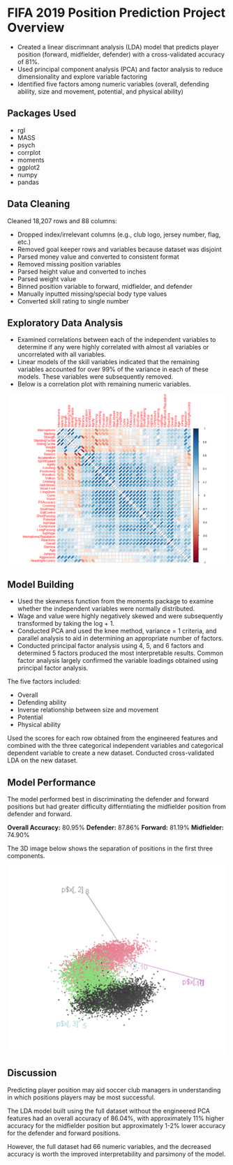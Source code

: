 # FIFA 2019 Position Prediction Project Overview
* Created a linear discrimnant analysis (LDA) model that predicts player position (forward, midfielder, defender) with a cross-validated accuracy of 81%.
* Used principal component analysis (PCA) and factor analysis to reduce dimensionality and explore variable factoring
* Identified five factors among numeric variables (overall, defending ability, size and movement, potential, and physical ability)

## Packages Used
* rgl
* MASS
* psych
* corrplot
* moments
* ggplot2
* numpy
* pandas

## Data Cleaning
Cleaned 18,207 rows and 88 columns:
* Dropped index/irrelevant columns (e.g., club logo, jersey number, flag, etc.)
* Removed goal keeper rows and variables because dataset was disjoint
* Parsed money value and converted to consistent format
* Removed missing position variables
* Parsed height value and converted to inches
* Parsed weight value
* Binned position variable to forward, midfielder, and defender
* Manually inputted missing/special body type values
* Converted skill rating to single number

## Exploratory Data Analysis
* Examined correlations between each of the independent variables to determine if any were highly correlated with almost all variables or uncorrelated with all variables.
* Linear models of the skill variables indicated that the remaining variables accounted for over 99% of the variance in each of these models. These variables were subsequently removed.
* Below is a correlation plot with remaining numeric variables.

![alt text](https://github.com/chelseako/FIFA_2019_Project/blob/main/FIFACorrplot.png)

## Model Building
* Used the skewness function from the moments package to examine whether the independent variables were normally distributed.
* Wage and value were highly negatively skewed and were subsequently transformed by taking the log + 1.
* Conducted PCA and used the knee method, variance = 1 criteria, and parallel analysis to aid in determining an appropriate number of factors.
* Conducted principal factor analysis using 4, 5, and 6 factors and determined 5 factors produced the most interpretable results. Common factor analysis largely confirmed the variable loadings obtained using principal factor analysis.

The five factors included:
* Overall
* Defending ability
* Inverse relationship between size and movement
* Potential
* Physical ability

Used the scores for each row obtained from the engineered features and combined with the three categorical independent variables and categorical dependent variable to create a new dataset.
Conducted cross-validated LDA on the new dataset.

## Model Performance
The model performed best in discriminating the defender and forward positions but had greater difficulty differntiating the midfielder position from defender and forward.

**Overall Accuracy:** 80.95%
**Defender:** 87.86%
**Forward:** 81.19%
**Midfielder:** 74.90%

The 3D image below shows the separation of positions in the first three components.

![alt text](https://github.com/chelseako/FIFA_2019_Project/blob/main/PCA_Plot3D.png)

## Discussion
Predicting player position may aid soccer club managers in understanding in which positions players may be most successful. 

The LDA model built using the full dataset without the engineered PCA features had an overall accuracy of 86.04%, with approximately 11% higher accuracy for the midfielder position but approximately 1-2% lower accuracy for the defender and forward positions.  

However, the full dataset had 66 numeric variables, and the decreased accuracy is worth the improved interpretability and parsimony of the model.


